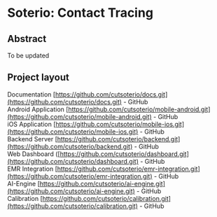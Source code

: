 # Soterio: Contact Tracing


## Abstract
To be updated


## Project layout

Documentation [https://github.com/cutsoterio/docs.git](https://github.com/cutsoterio/docs.git) - GitHub\
Android Application [https://github.com/cutsoterio/mobile-android.git](https://github.com/cutsoterio/mobile-android.git) - GitHub \
iOS Application [https://github.com/cutsoterio/mobile-ios.git](https://github.com/cutsoterio/mobile-ios.git) - GitHub \
Backend Server [https://github.com/cutsoterio/backend.git](https://github.com/cutsoterio/backend.git) - GitHub \
Web Dashboard ([https://github.com/cutsoterio/dashboard.git](https://github.com/cutsoterio/dashboard.git) - GitHub \
EMR Integration [https://github.com/cutsoterio/emr-integration.git](https://github.com/cutsoterio/emr-integration.git) - GitHub \
AI-Engine [https://github.com/cutsoterio/ai-engine.git](https://github.com/cutsoterio/ai-engine.git) - GitHub \
Calibration [https://github.com/cutsoterio/calibration.git](https://github.com/cutsoterio/calibration.git) - GitHub

